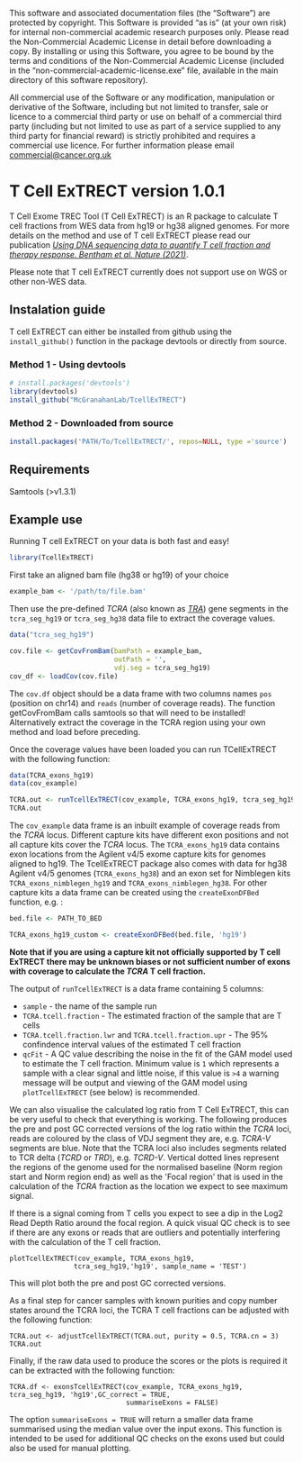 
This software and associated documentation files (the “Software”) are protected by copyright. This Software is provided “as is” (at your own risk) for internal non-commercial academic research purposes only. Please read the Non-Commercial Academic License in detail before downloading a copy. By installing or using this Software, you agree to be bound by the terms and conditions of the Non-Commercial Academic License (included in the “non-commercial-academic-license.exe” file, available in the main directory of this software repository). 

All commercial use of the Software or any modification, manipulation or derivative of the Software, including but not limited to transfer, sale or licence to a commercial third party or use on behalf of a commercial third party (including but not limited to use as part of a service supplied to any third party for financial reward) is strictly prohibited and requires a commercial use licence. For further information please email commercial@cancer.org.uk

# T Cell ExTRECT version 1.0.1

T Cell Exome TREC Tool (T Cell ExTRECT) is an R package to calculate T cell fractions from WES data from hg19 or hg38 aligned genomes. For more details on the method and use of T cell ExTRECT please read our publication [*Using DNA sequencing data to quantify T cell fraction and therapy response. Bentham et al. Nature (2021)*](https://www.nature.com/articles/s41586-021-03894-5).

Please note that T cell ExTRECT currently does not support use on WGS or other non-WES data.

## Instalation guide

T cell ExTRECT can either be installed from github using the `install_github()` function in the package devtools or directly from source.

### Method 1 - Using devtools

```r
# install.packages('devtools')
library(devtools)
install_github("McGranahanLab/TcellExTRECT")

```

### Method 2 - Downloaded from source


```r
install.packages('PATH/To/TcellExTRECT/', repos=NULL, type ='source')
```

## Requirements

Samtools (>v1.3.1)

## Example use
Running T cell ExTRECT on your data is both fast and easy!

```r
library(TcellExTRECT)
```

First take an aligned bam file (hg38 or hg19) of your choice

```r
example_bam <- '/path/to/file.bam'
```

Then use the pre-defined *TCRA* (also known as [*TRA*](https://www.genecards.org/cgi-bin/carddisp.pl?gene=TRA])) gene segments in the `tcra_seg_hg19` or `tcra_seg_hg38` data file to extract the coverage values. 

```r
data("tcra_seg_hg19")
```

```r
cov.file <- getCovFromBam(bamPath = example_bam,
                          outPath = '',
                          vdj.seg = tcra_seg_hg19)
cov_df <- loadCov(cov.file)
```

The `cov.df` object should be a data frame with two columns names `pos` (position on chr14) and `reads` (number of coverage reads). The function getCovFromBam calls samtools so that will need to be installed! Alternatively extract the coverage in the TCRA region using your own method and load before preceding.


Once the coverage values have been loaded you can run TCellExTRECT with the following function:

```r
data(TCRA_exons_hg19)
data(cov_example)

TCRA.out <- runTcellExTRECT(cov_example, TCRA_exons_hg19, tcra_seg_hg19, 'hg19')
TCRA.out
```

The `cov_example` data frame is an inbuilt example of coverage reads from the *TCRA* locus. Different capture kits have different exon positions and not all capture kits cover the *TCRA* locus. The `TCRA_exons_hg19` data contains exon locations from the Agilent v4/5 exome capture kits for genomes aligned to hg19. The TcellExTRECT package also comes with data for hg38 Agilent v4/5 genomes (`TCRA_exons_hg38`) and an exon set for Nimblegen kits `TCRA_exons_nimblegen_hg19` and `TCRA_exons_nimblegen_hg38`. For other capture kits a data frame can be created using the `createExonDFBed` function, e.g. :

```r
bed.file <- PATH_TO_BED

TCRA_exons_hg19_custom <- createExonDFBed(bed.file, 'hg19')
```

**Note that if you are using a capture kit not officially supported by T cell ExTRECT there may be unknown biases or not sufficient number of exons with coverage to calculate the *TCRA* T cell fraction.** 

The output of `runTcellExTRECT` is a data frame containing 5 columns:

* `sample` - the name of the sample run
* `TCRA.tcell.fraction` - The estimated fraction of the sample that are T cells
* `TCRA.tcell.fraction.lwr` and `TCRA.tcell.fraction.upr` - The 95\% confindence interval values of the estimated T cell fraction
* `qcFit` - A QC value describing the noise in the fit of the GAM model used to estimate the T cell fraction. Minimum value is `1` which represents a sample with a clear signal and little noise, if this value is `>4` a warning message will be output and viewing of the GAM model using `plotTcellExTRECT` (see below) is recommended.

We can also visualise the calculated log ratio from T Cell ExTRECT, this can be very useful to check that everything is working. The following produces the pre and post GC corrected versions of the log ratio within the *TCRA* loci, reads are coloured by the class of VDJ segment they are, e.g. *TCRA-V* segments are blue. Note that the TCRA loci also includes segments related to TCR delta (*TCRD* or *TRD*), e.g. *TCRD-V*. Vertical dotted lines represent the regions of the genome used for the normalised baseline (Norm region start and Norm region end) as well as the 'Focal region' that is used in the calculation of the *TCRA* fraction as the location we expect to see maximum signal.

If there is a signal coming from T cells you expect to see a dip in the Log2 Read Depth Ratio around the focal region. A quick visual QC check is to see if there are any exons or reads that are outliers and potentially interfering with the calculation of the T cell fraction.

```
plotTcellExTRECT(cov_example, TCRA_exons_hg19,
                tcra_seg_hg19,'hg19', sample_name = 'TEST')
```

This will plot both the pre and post GC corrected versions. 

As a final step for cancer samples with known purities and copy number states around the TCRA loci, the TCRA T cell fractions can be adjusted with the following function:

```
TCRA.out <- adjustTcellExTRECT(TCRA.out, purity = 0.5, TCRA.cn = 3)
TCRA.out
```

Finally, if the raw data used to produce the scores or the plots is required it can be extracted with the following function:

```
TCRA.df <- exonsTcellExTRECT(cov_example, TCRA_exons_hg19, tcra_seg_hg19, 'hg19',GC_correct = TRUE,
                             summariseExons = FALSE)

```

The option `summariseExons = TRUE` will return a smaller data frame summarised using the median value over the input exons. This function is intended to be used for additional QC checks on the exons used but could also be used for manual plotting.
